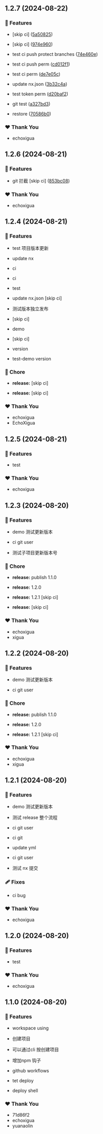 ## 1.2.7 (2024-08-22)


### 🚀 Features

- [skip ci] ([5a50825](https://github.com/EchoXigua/xg-monorepo/commit/5a50825))

- [skip ci] ([974e960](https://github.com/EchoXigua/xg-monorepo/commit/974e960))

- test ci push protect branches ([74e460e](https://github.com/EchoXigua/xg-monorepo/commit/74e460e))

- test ci push perm ([cd012f1](https://github.com/EchoXigua/xg-monorepo/commit/cd012f1))

- test ci perm ([de7e05c](https://github.com/EchoXigua/xg-monorepo/commit/de7e05c))

- update nx.json ([3b32c4a](https://github.com/EchoXigua/xg-monorepo/commit/3b32c4a))

- test token perm ([d20baf2](https://github.com/EchoXigua/xg-monorepo/commit/d20baf2))

- git test ([a327bd3](https://github.com/EchoXigua/xg-monorepo/commit/a327bd3))

- restore ([70586b0](https://github.com/EchoXigua/xg-monorepo/commit/70586b0))


### ❤️  Thank You

- echoxigua

## 1.2.6 (2024-08-21)


### 🚀 Features

- git 拦截 [skip ci] ([853bc08](https://github.com/EchoXigua/xg-monorepo/commit/853bc08))


### ❤️  Thank You

- echoxigua

## 1.2.4 (2024-08-21)


### 🚀 Features

- test 项目版本更新

- update nx

- ci

- ci

- test

- update nx.json [skip ci]

- 测试版本独立发布

- [skip ci]

- demo

- [skip ci]

- version

- test-demo version


### 🏡 Chore

- **release:** [skip ci]

- **release:** [skip ci]


### ❤️  Thank You

- echoxigua
- EchoXigua

## 1.2.5 (2024-08-21)


### 🚀 Features

- test


### ❤️  Thank You

- echoxigua

## 1.2.3 (2024-08-20)


### 🚀 Features

- demo 测试更新版本

- ci git user

- 测试子项目更新版本号


### 🏡 Chore

- **release:** publish 1.1.0

- **release:** 1.2.0

- **release:** 1.2.1 [skip ci]

- **release:** [skip ci]


### ❤️  Thank You

- echoxigua
- xigua

## 1.2.2 (2024-08-20)


### 🚀 Features

- demo 测试更新版本

- ci git user


### 🏡 Chore

- **release:** publish 1.1.0

- **release:** 1.2.0

- **release:** 1.2.1 [skip ci]


### ❤️  Thank You

- echoxigua
- xigua

## 1.2.1 (2024-08-20)


### 🚀 Features

- demo 测试更新版本

- 测试 release 整个流程

- ci git user

- ci git

- update yml

- ci git user

- 测试 nx 提交


### 🩹 Fixes

- ci bug


### ❤️  Thank You

- echoxigua

## 1.2.0 (2024-08-20)


### 🚀 Features

- test


### ❤️  Thank You

- echoxigua

## 1.1.0 (2024-08-20)


### 🚀 Features

- workspace using

- 创建项目

- 可以通过cli 按创建项目

- 增加npm 钩子

- github workflows

- tet deploy

- deploy shell


### ❤️  Thank You

- 71d86f2
- echoxigua
- yuanaolin